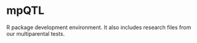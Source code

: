 # mpQTL

R package development environment. It also includes research files from our multiparental tests.